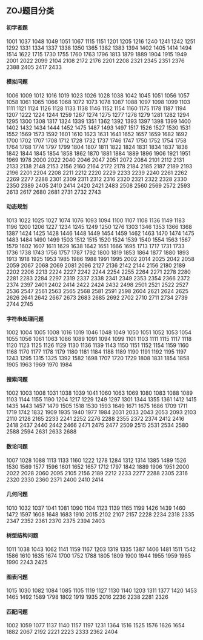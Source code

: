 ## ZOJ题目分类
#### 初学者题

1001 1037 1048 1049 1051 1067 1115 1151 1201 1205 1216 1240 1241 1242 1251 1292 1331 1334 1337 1338 1350 1365 1382 1383 1394 1402 1405 1414 1494 1514 1622 1715 1730 1755 1760 1763 1796 1813 1879 1889 1904 1915 1949 2001 2022 2099 2104 2108 2172 2176 2201 2208 2321 2345 2351 2376 2388 2405 2417 2433 

#### 模拟问题

1006 1009 1012 1016 1019 1023 1026 1028 1038 1042 1045 1051 1056 1057 1058 1061 1065 1066 1068 1072 1073 1078 1087 1088 1097 1098 1099 1103 1111 1121 1124 1126 1128 1133 1138 1146 1152 1154 1160 1175 1178 1187 1194 1207 1222 1224 1244 1259 1267 1274 1275 1277 1278 1279 1281 1282 1294 1295 1300 1308 1317 1324 1339 1351 1362 1392 1393 1397 1398 1399 1400 1402 1432 1434 1444 1452 1475 1487 1493 1497 1517 1526 1527 1530 1531 1552 1569 1573 1592 1601 1610 1623 1631 1641 1652 1657 1659 1682 1692 1700 1702 1707 1708 1712 1728 1732 1737 1746 1747 1750 1752 1754 1758 1764 1768 1774 1797 1799 1804 1807 1811 1822 1824 1831 1834 1837 1838 1842 1844 1845 1854 1858 1862 1870 1881 1884 1889 1896 1906 1921 1951 1969 1978 2000 2022 2040 2046 2047 2051 2072 2084 2101 2112 2131 2133 2138 2148 2153 2156 2160 2164 2172 2178 2184 2185 2187 2189 2193 2196 2201 2204 2208 2211 2212 2220 2229 2233 2239 2240 2261 2262 2269 2277 2288 2301 2309 2311 2312 2316 2320 2321 2322 2328 2330 2350 2389 2405 2410 2414 2420 2421 2483 2508 2560 2569 2572 2593 2613 2617 2680 2681 2731 2732 2743 

#### 动态规划

1013 1022 1025 1027 1074 1076 1093 1094 1100 1107 1108 1136 1149 1183 1196 1200 1206 1227 1234 1245 1249 1250 1276 1303 1346 1353 1366 1368 1387 1424 1425 1428 1446 1448 1449 1454 1459 1462 1463 1470 1474 1475 1483 1484 1490 1499 1503 1512 1515 1520 1524 1539 1540 1554 1563 1567 1579 1602 1607 1611 1629 1638 1642 1651 1666 1695 1713 1717 1731 1733 1736 1738 1743 1756 1757 1787 1792 1800 1819 1853 1864 1877 1880 1893 1913 1918 1925 1953 1985 1986 1988 1991 1995 2002 2014 2025 2042 2058 2059 2067 2068 2069 2081 2096 2127 2136 2142 2144 2156 2180 2189 2202 2206 2213 2224 2227 2242 2244 2254 2255 2264 2271 2278 2280 2281 2283 2284 2297 2319 2337 2338 2341 2349 2353 2354 2366 2372 2374 2397 2401 2402 2414 2422 2424 2432 2498 2501 2521 2522 2527 2536 2547 2561 2563 2565 2568 2581 2591 2598 2604 2621 2624 2625 2626 2641 2642 2667 2673 2683 2685 2692 2702 2710 2711 2734 2739 2744 2745 

#### 字符串处理问题

1002 1004 1005 1008 1016 1019 1046 1048 1049 1050 1051 1052 1053 1054 1055 1056 1061 1063 1086 1089 1091 1094 1099 1101 1103 1111 1115 1117 1118 1120 1123 1125 1126 1129 1130 1136 1139 1143 1150 1151 1152 1154 1159 1160 1168 1170 1177 1178 1179 1180 1181 1184 1188 1189 1190 1191 1192 1195 1197 1243 1295 1315 1325 1392 1582 1698 1707 1720 1729 1808 1831 1854 1858 1905 1963 1969 1970 1984 

#### 搜索问题

1002 1003 1008 1031 1038 1039 1041 1060 1063 1069 1080 1083 1088 1089 1103 1144 1155 1190 1204 1217 1229 1249 1297 1301 1344 1355 1361 1412 1415 1435 1443 1457 1479 1505 1518 1530 1593 1649 1671 1675 1686 1709 1711 1719 1742 1832 1909 1935 1940 1977 1984 2031 2033 2043 2053 2093 2103 2110 2128 2165 2233 2241 2252 2276 2288 2355 2372 2374 2412 2416 2418 2437 2440 2442 2466 2471 2475 2477 2509 2515 2531 2534 2580 2588 2594 2631 2633 2688 

#### 数论问题

1007 1028 1088 1113 1133 1160 1222 1278 1284 1312 1314 1385 1489 1526 1530 1569 1577 1596 1601 1652 1657 1712 1797 1842 1889 1906 1951 2000 2022 2028 2060 2095 2105 2156 2189 2212 2233 2277 2288 2305 2316 2320 2330 2360 2371 2400 2410 2414 

#### 几何问题

1010 1032 1037 1041 1081 1090 1104 1123 1139 1165 1199 1426 1439 1460 1472 1597 1608 1648 1683 1910 2015 2102 2107 2157 2228 2234 2318 2335 2347 2352 2361 2370 2375 2394 2403 

#### 树型结构问题

1011 1038 1043 1062 1141 1159 1167 1203 1319 1335 1387 1406 1481 1511 1542 1586 1610 1635 1674 1700 1752 1788 1805 1809 1900 1944 1955 1959 1965 1990 2243 2425 

#### 图表问题

1015 1030 1082 1084 1085 1105 1119 1127 1130 1140 1203 1311 1377 1420 1453 1465 1492 1589 1798 1802 1919 1935 2016 2236 2238 2281 2326 

#### 匹配问题

1002 1059 1077 1137 1140 1157 1197 1231 1364 1516 1525 1576 1626 1654 1882 2067 2192 2221 2223 2333 2362 2404
